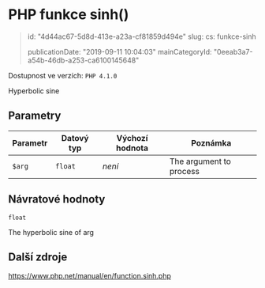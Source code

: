 PHP funkce sinh()
=================

> id: "4d44ac67-5d8d-413e-a23a-cf81859d494e"
> slug:
> 	cs: funkce-sinh
>
> publicationDate: "2019-09-11 10:04:03"
> mainCategoryId: "0eeab3a7-a54b-46db-a253-ca6100145648"

Dostupnost ve verzích: `PHP 4.1.0`

Hyperbolic sine


Parametry
--------------

| Parametr | Datový typ | Výchozí hodnota | Poznámka |
|-----|-----|-----|-----|
| `$arg` | `float` | *není* | The argument to process |


Návratové hodnoty
----------------

`float`

The hyperbolic sine of arg

Další zdroje
------------

https://www.php.net/manual/en/function.sinh.php
